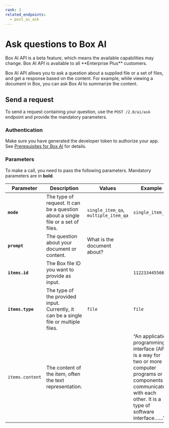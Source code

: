 ```yaml
---
rank: 3
related_endpoints:
  - post_ai_ask
---
```


# Ask questions to Box AI

<Message type="notice">
Box AI API is a beta feature, which means the
available capabilities may change.
Box AI API is available to all **Enterprise Plus** customers.

</Message>

Box AI API allows you to
ask a question about a supplied file or
a set of files, and get a response based on
the content.
For example, while viewing a document in Box,
you can ask Box AI to summarize the content.

## Send a request

To send a request containing your question,
use the `POST /2.0/ai/ask` endpoint and
provide the mandatory parameters.

<Samples id='post_ai_ask' />

### Authentication

Make sure you have generated the developer token
to authorize your app. See [Prerequisites for Box AI][prereq]
for details.

### Parameters

<!-- markdownlint-disable line-length -->

To make a call, you need to pass the following parameters.
Mandatory parameters are in **bold**.

| Parameter    | Description                                                                                             | Values                               | Example                     |
| ------------ | ------ | ----------- | --- |
| **`mode`** | The type of request. It can be a question about a single file or a set of files.  | `single_item_qa`, `multiple_item_qa` | `single_item_qa`   |
| **`prompt`**   | The question about your document or content. | What is the document about? |
|**`items.id`**  | The Box file ID you want to provide as input. | | `112233445566`|
| **`items.type`** | The type of the provided input. Currently, it can be a single file or multiple files.  | `file`          | `file`   |
| `items.content` | The content of the item, often the text representation.  |     |  “An application programming interface (API) is a way for two or more computer programs or components to communicate with each other. It is a type of software interface……”    |

<!-- markdownlint-enable line-length -->

[prereq]: g://box-ai/prerequisites